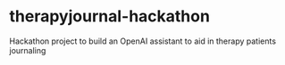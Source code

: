 # therapyjournal-hackathon
Hackathon project to build an OpenAI assistant to aid in therapy patients journaling
